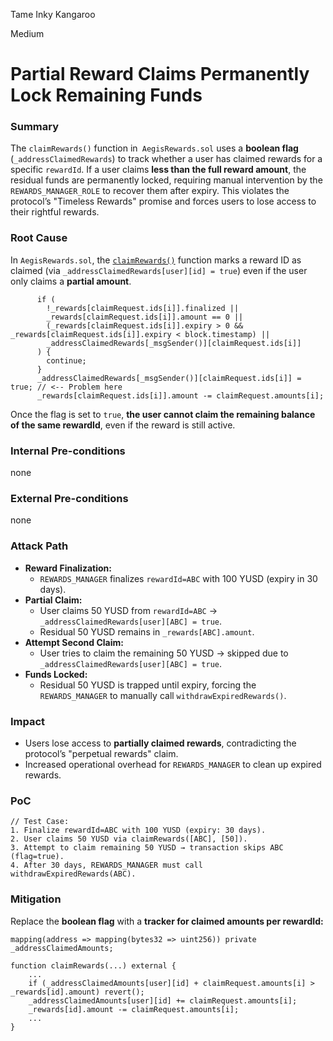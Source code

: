 Tame Inky Kangaroo

Medium

# Partial Reward Claims Permanently Lock Remaining Funds

### Summary

The `claimRewards()` function in` AegisRewards.sol` uses a **boolean flag** (`_addressClaimedRewards`) to track whether a user has claimed rewards for a specific `rewardId`. If a user claims **less than the full reward amount**, the residual funds are permanently locked, requiring manual intervention by the `REWARDS_MANAGER_ROLE` to recover them after expiry. This violates the protocol’s "Timeless Rewards" promise and forces users to lose access to their rightful rewards.

### Root Cause

In `AegisRewards.sol`, the [`claimRewards()`](https://github.com/sherlock-audit/2025-04-aegis-op-grant/blob/main/aegis-contracts/contracts/AegisRewards.sol#L91-L127) function marks a reward ID as claimed (via `_addressClaimedRewards[user][id] = true`) even if the user only claims a **partial amount**.
```solidity
      if (
        !_rewards[claimRequest.ids[i]].finalized ||
        _rewards[claimRequest.ids[i]].amount == 0 ||
        (_rewards[claimRequest.ids[i]].expiry > 0 && _rewards[claimRequest.ids[i]].expiry < block.timestamp) ||
        _addressClaimedRewards[_msgSender()][claimRequest.ids[i]]
      ) {
        continue;
      }
      _addressClaimedRewards[_msgSender()][claimRequest.ids[i]] = true; // <-- Problem here
      _rewards[claimRequest.ids[i]].amount -= claimRequest.amounts[i];
```
Once the flag is set to `true`, **the user cannot claim the remaining balance of the same rewardId**, even if the reward is still active.

### Internal Pre-conditions

none

### External Pre-conditions

none

### Attack Path

- **Reward Finalization:**
  - `REWARDS_MANAGER` finalizes `rewardId=ABC` with 100 YUSD (expiry in 30 days). 
- **Partial Claim:**
  - User claims 50 YUSD from `rewardId=ABC` → `_addressClaimedRewards[user][ABC] = true`.
  - Residual 50 YUSD remains in `_rewards[ABC].amount`.
- **Attempt Second Claim:**
  - User tries to claim the remaining 50 YUSD → skipped due to `_addressClaimedRewards[user][ABC] = true`.
- **Funds Locked:**
  - Residual 50 YUSD is trapped until expiry, forcing the `REWARDS_MANAGER` to manually call `withdrawExpiredRewards()`. 

### Impact

- Users lose access to **partially claimed rewards**, contradicting the protocol’s "perpetual rewards" claim.
- Increased operational overhead for `REWARDS_MANAGER` to clean up expired rewards.

### PoC

```solidity
// Test Case:
1. Finalize rewardId=ABC with 100 YUSD (expiry: 30 days).
2. User claims 50 YUSD via claimRewards([ABC], [50]).
3. Attempt to claim remaining 50 YUSD → transaction skips ABC (flag=true).
4. After 30 days, REWARDS_MANAGER must call withdrawExpiredRewards(ABC).
```

### Mitigation

Replace the **boolean flag** with a **tracker for claimed amounts per rewardId:**
```solidity
mapping(address => mapping(bytes32 => uint256)) private _addressClaimedAmounts;

function claimRewards(...) external {
    ...
    if (_addressClaimedAmounts[user][id] + claimRequest.amounts[i] > _rewards[id].amount) revert();
    _addressClaimedAmounts[user][id] += claimRequest.amounts[i];
    _rewards[id].amount -= claimRequest.amounts[i];
    ...
}
```